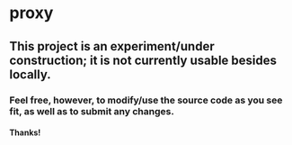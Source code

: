 # proxy
## This project is an experiment/under construction; it is not currently usable besides locally.

### Feel free, however, to modify/use the source code as you see fit, as well as to submit any changes.

#### Thanks!